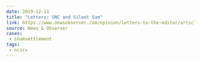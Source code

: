 ```yaml
---
date: 2019-12-11
title: "Letters: UNC and Silent Sam"
link: https://www.newsobserver.com/opinion/letters-to-the-editor/article238199049.html
source: News & Observer
cases:
 - shamsettlement
tags:
 - ncscv
---
```

